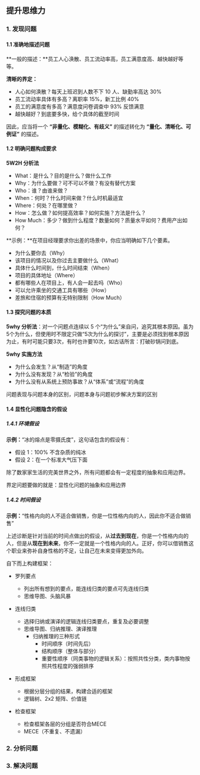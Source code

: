 ## 提升思维力

### 1. 发现问题

#### 1.1 准确地描述问题

**一般的描述：**员工人心涣散、员工流动率高，员工满意度高、越快越好等等。

**清晰的界定：**

- 人心如何涣散？每天上班迟到人数不下 10 人、缺勤率高达 30%
- 员工流动率具体有多高？离职率 15%，新工比例 40%
- 员工的满意度有多高？满意度问卷调查中 93% 反馈满意
- 越快越好？到底要多快，给个具体的截至时间

因此，应当将一个 **“非量化、模糊化、有歧义”** 的描述转化为 **“量化、清晰化、可例证”** 的描述。



#### 1.2 明确问题构成要求

**5W2H 分析法**

- What：是什么？目的是什么？做什么工作
- Why：为什么要做？可不可以不做？有没有替代方案
- Who：谁？由谁来做？
- When：何时？什么时间来做？什么时机最适宜
- Where：何处？在哪里做？
- How：怎么做？如何提高效率？如何实施？方法是什么？
- How Much：多少？做到什么程度？数量如何？质量水平如何？费用产出如何？

**示例：**在项目经理要求你出差的场景中，你应当明确如下几个要素。

- 为什么要你去（Why）
- 该项目的情况以及你过去主要做什么（What）
- 具体什么时间到，什么时间结束（When）
- 项目的具体地址（Where）
- 都有哪些人在项目上，有人会一起去吗（Who）
- 可以允许乘坐的交通工具有哪些（How）
- 差旅和住宿的预算有无特别限制（How Much）



#### 1.3 探究问题的本质 

**5why 分析法**：对一个问题点连续以 5 个“为什么”来自问，追究其根本原因。虽为5个为什么，但使用时不限定只做“5次为什么的探讨”，主要是必须找到根本原因为止，有时可能只要3次，有时也许要10次，如古话所言：打破砂锅问到底。

**5why 实施方法**

- 为什么会发生？从“制造”的角度
- 为什么没有发现？从“检验”的角度
- 为什么没有从系统上预防事故？从“体系”或“流程”的角度

问题表现与问题本身的区别，问题本身与问题初步解决方案的区别



#### 1.4 显性化问题隐含的假设

##### 1.4.1 环境假设

**示例：**“冰的熔点是零摄氏度”，这句话包含的假设有：

- 假设 1：100% 不含杂质的纯冰
- 假设 2：在一个标准大气压下面

除了数家家生活的完美世界之外，所有问题都会有一定程度的抽象和应用边界。

界定问题要做的就是：显性化问题的抽象和应用边界

##### 1.4.2 时间假设

**示例：**“性格内向的人不适合做销售，你是一位性格内向的人，因此你不适合做销售”

上述诊断是针对当前的时间点做出的假设，从**过去到现在**，你是一个性格内向的人，但是从**现在到未来**，你不一定就是一个性格内向的人。正好，你可以借销售这个职业来弥补自身性格的不足，让自己在未来变得更加外向。



自下而上构建框架：

- 罗列要点
  - 列出所有想到的要点，能连线归类的要点可先连线归类
  - 思维导图、头脑风暴

- 连线归类
  - 选择归纳或演译的逻辑连线归类要点，重复及必要调整
  - 思维导图、归纳推理、演译推理
    - 归纳推理的三种形式
      - 时间顺序（时间先后）
      - 结构顺序（整体与部分）
      - 重要性顺序（同类事物的逻辑关系）：按照共性分类，类内事物按照共性程度的强弱排序

- 形成框架
  - 根据分层分组的结果，构建合适的框架
  - 逻辑树、2x2 矩阵、价值链
- 检查框架
  - 检查框架各层的分组是否符合MECE
  - MECE（不重复、不遗漏）



### 2. 分析问题

### 3. 解决问题



